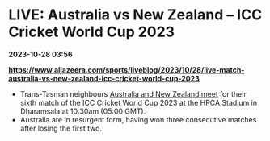 # LIVE: Australia vs New Zealand – ICC Cricket World Cup 2023

**2023-10-28 03:56**

**https://www.aljazeera.com/sports/liveblog/2023/10/28/live-match-australia-vs-new-zealand-icc-cricket-world-cup-2023**

*   Trans-Tasman neighbours [Australia and New Zealand meet](https://www.aljazeera.com/sports/2023/10/27/australia-vs-new-zealand-icc-cricket-world-cup-2023-match-preview) for their sixth match of the ICC Cricket World Cup 2023 at the HPCA Stadium in Dharamsala at 10:30am (05:00 GMT).
*   Australia are in resurgent form, having won three consecutive matches after losing the first two.